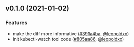 <a name="v0.1.0"></a>
## v0.1.0 (2021-01-02)

### Features

* make the diff more informative ([#391a4ba](https://github.com/leopoldxx/kube-watch-diff/commit/391a4baaa003991168b5fcacb246b2c32bff93d7), [@leopoldxx](https://github.com/leopoldxx))
* init kubectl-watch tool code ([#805aa86](https://github.com/leopoldxx/kube-watch-diff/commit/805aa86fc646ca5ac3af004c1c4b46f2087b21ac), [@leopoldxx](https://github.com/leopoldxx))


